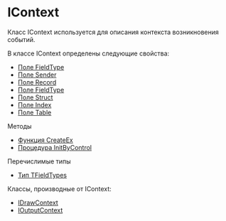 ﻿---
Title: Класс IContext
Keywords: IContext, Context, Контекст
Link: .IContext
---

# IContext

Класс IContext используется для описания контекста возникновения событий.

В классе IContext определены следующие свойства:

* [Поле FieldType](FieldType)
* [Поле Sender](Sender)
* [Поле Record](Record)
* [Поле FieldType](Inner)
* [Поле Struct](Struct)
* [Поле Index](Index)
* [Поле Table](Table)

Методы

* [Функция CreateEx](CreateEx)
* [Процедура InitByControl](InitByControl)

Перечислимые типы

* [Тип TFieldTypes](TFieldTypes)

Классы, производные от IContext:

* [IDrawContext](topic:.Custom.ComClasses.IDrawContext.Default)
* [IOutputContext](topic:.Custom.ComClasses.IOutputContext.Default)
